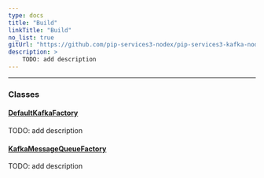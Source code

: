```yaml
---
type: docs
title: "Build"
linkTitle: "Build"
no_list: true
gitUrl: "https://github.com/pip-services3-nodex/pip-services3-kafka-nodex"
description: >
    TODO: add description
---
```

---
<div class="module-body"> 

### Classes

#### [DefaultKafkaFactory](default_kafka_factory)
TODO: add description

#### [KafkaMessageQueueFactory](kafka_message_queue_factory)
TODO: add description


</div>

